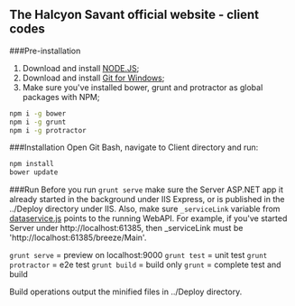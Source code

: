 The Halcyon Savant official website - client codes
-----------------------------------------------------
###Pre-installation
1. Download and install [NODE.JS](http://nodejs.org/download/);
2. Download and install [Git for Windows](http://git-scm.com/download/win);
3. Make sure you've installed bower, grunt and protractor as global packages with NPM;
```bash
npm i -g bower
npm i -g grunt
npm i -g protractor
```

###Installation
Open Git Bash, navigate to Client directory and run:
```bash
npm install
bower update
```

###Run
Before you run `grunt serve` make sure the Server ASP.NET app it already started in the background under IIS Express, or is published in the ../Deploy directory under IIS. Also, make sure `_serviceLink` variable from [dataservice.js](app/scripts/services/dataservice.js#L6) points to the running WebAPI. For example, if you've started Server under http://localhost:61385, then _serviceLink must be 'http://localhost:61385/breeze/Main'.

`grunt serve` = preview on localhost:9000
`grunt test` = unit test
`grunt protractor` = e2e test
`grunt build` = build only
`grunt` = complete test and build

Build operations output the minified files in ../Deploy directory.
